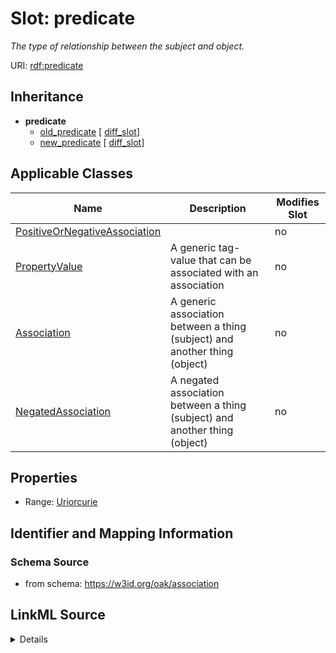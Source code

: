# Slot: predicate


_The type of relationship between the subject and object._



URI: [rdf:predicate](rdf:predicate)




## Inheritance

* **predicate**
    * [old_predicate](old_predicate.md) [ [diff_slot](diff_slot.md)]
    * [new_predicate](new_predicate.md) [ [diff_slot](diff_slot.md)]





## Applicable Classes

| Name | Description | Modifies Slot |
| --- | --- | --- |
[PositiveOrNegativeAssociation](PositiveOrNegativeAssociation.md) |  |  no  |
[PropertyValue](PropertyValue.md) | A generic tag-value that can be associated with an association |  no  |
[Association](Association.md) | A generic association between a thing (subject) and another thing (object) |  no  |
[NegatedAssociation](NegatedAssociation.md) | A negated association between a thing (subject) and another thing (object) |  no  |







## Properties

* Range: [Uriorcurie](Uriorcurie.md)





## Identifier and Mapping Information







### Schema Source


* from schema: https://w3id.org/oak/association




## LinkML Source

<details>
```yaml
name: predicate
description: The type of relationship between the subject and object.
from_schema: https://w3id.org/oak/association
rank: 1000
slot_uri: rdf:predicate
alias: predicate
domain_of:
- PositiveOrNegativeAssociation
- PropertyValue
slot_group: core_triple
range: uriorcurie

```
</details>